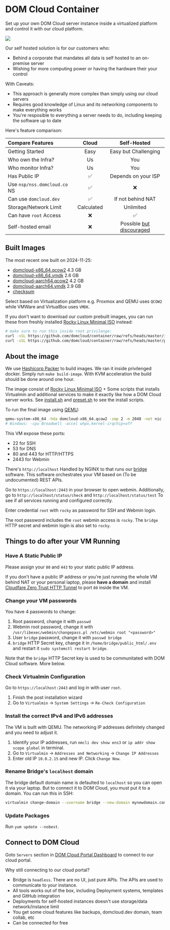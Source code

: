 # DOM Cloud Container

Set up your own DOM Cloud server instance inside a virtualized platform and control it with our cloud platform.

![](https://domcloud.co/assets/ss/selfhost.png)

Our self hosted solution is for our customers who:

+ Behind a corporate that mandates all data is self hosted to an on-premise server
+ Wishing for more computing power or having the hardware their your control

With Caveats:

+ This approach is generally more complex than simply using our cloud servers
+ Requires good knowledge of Linux and its networking components to make everything works
+ You're resposible to everything a server needs to do, including keeping the software up to date

Here's feature comparison:

| Compare Features | Cloud | Self-Hosted |
|:---|:---:|:---:|
| Getting Started  | Easy  | Easy but Challenging |
| Who own the Infra? | Us  | You |
| Who monitor Infra? | Us  | You |
| Has Public IP | ✅  | Depends on your ISP |
| Use `nsp/nss.domcloud.co` NS   | ✅ | ❌ |
| Can use `domcloud.dev` | ✅ | If not behind NAT |
| Storage/Network Limit  | Calculated  | Unlimited  |
| Can have `root` Access   | ❌ | ✅ |
| Self-hosted email  | ❌ | Possible [but discouraged](https://cfenollosa.com/blog/after-self-hosting-my-email-for-twenty-three-years-i-have-thrown-in-the-towel-the-oligopoly-has-won.html) |

## Built Images

The most recent one built on 2024-11-25:

+ [domcloud-x86_64.qcow2](https://domcloud-images.fra1.cdn.digitaloceanspaces.com/2411/domcloud-x86_64.qcow2) 4.3 GB
+ [domcloud-x86_64.vmdk](https://domcloud-images.fra1.cdn.digitaloceanspaces.com/2411/domcloud-x86_64.vmdk) 2.6 GB
+ [domcloud-aarch64.qcow2](https://domcloud-images.fra1.cdn.digitaloceanspaces.com/2411/domcloud-aarch64.qcow2) 4.2 GB
+ [domcloud-aarch64.vmdk](https://domcloud-images.fra1.cdn.digitaloceanspaces.com/2411/domcloud-aarch64.vmdk) 2.9 GB
+ [checksum](https://domcloud-images.fra1.cdn.digitaloceanspaces.com/2411/checksums.txt)

Select based on Virtualization platform e.g. Proxmox and QEMU uses `QCOW2` while VMWare and VirtualBox uses `VMDK`.

If you don't want to download our custom prebuilt images, you can run these from freshly installed [Rocky Linux Minimal ISO](https://rockylinux.org/download) instead:

```sh
# make sure to run this inside root privilenge:
curl -sSL https://github.com/domcloud/container/raw/refs/heads/master/install.sh | bash
curl -sSL https://github.com/domcloud/container/raw/refs/heads/master/preset.sh | bash
```

## About the image

We use [Hashicorp Packer](https://developer.hashicorp.com/packer/docs/install) to build images. We ran it inside privilenged docker. Simply run `make build-image`. With KVM acceleration the build should be done around one hour.

The image consist of [Rocky Linux Minimal ISO](https://rockylinux.org/download) + Some scripts that installs Virtualmin and additional services to make it exactly like how a DOM Cloud server works. See [install.sh](./install.sh) and [preset.sh](./preset.sh) to see the install scripts.


To run the final image using [QEMU](https://www.qemu.org):

```bash
qemu-system-x86_64 -hda domcloud-x86_64.qcow2 -smp 2 -m 2048 -net nic -net user,hostfwd=tcp::2022-:22,hostfwd=tcp::2080-:80,hostfwd=tcp::3443-:443,hostfwd=tcp::2443-:2443 -cpu max -accel kvm
# Windows: -cpu Broadwell -accel whpx,kernel-irqchip=off
```

This VM expose these ports:

+ 22 for SSH
+ 53 for DNS
+ 80 and 443 for HTTP/HTTPS
+ 2443 for Webmin

There's `http://localhost` Handled by NGINX to that runs our [bridge](https://github.com/domcloud/bridge/) software. This software orchestrates your VM based on (To be undocumented) REST APIs.

Go to `https://localhost:2443` in your browser to open webmin. Additionally, go to `http://localhost/status/check` and  `http://localhost/status/test` To see if all services running and configured correctly.

Enter credential `root` with `rocky` as password for SSH and Webmin login. 

The root password includes the `root` webmin access is `rocky`. The `bridge` HTTP secret and webmin login is also set to `rocky`.

## Things to do after your VM Running

### Have A Static Public IP

Please assign your `80` and `443` to your static public IP address.

If you don't have a public IP address or you're just running the whole VM behind NAT or your personal laptop, please **have a domain** and install [Cloudfare Zero Trust HTTP Tunnel](https://medium.com/@tomer.klein/cloudflare-zero-trust-setting-up-my-first-tunnel-1276ae4b61a4) to port `80` inside the VM. 

### Change your VM passwords

You have 4 passwords to change:

1. Root password, change it with `passwd`
2. Webmin root password, change it with `/usr/libexec/webmin/changepass.pl /etc/webmin root "<password>"`
3. User `bridge` password, change it with `passwd bridge`
4. `bridge` HTTP Secret key, change it in `/home/bridge/public_html/.env` and restart it `sudo systemctl restart bridge`.

Note that the `bridge` HTTP Secret key is used to be communitated with DOM Cloud software. More below.

### Check Virtualmin Configuration

Go to `https://localhost:2443` and log in with user `root`. 

1. Finish the post installation wizard
2. Go to `Virtualmin` -> `System Settings` -> `Re-Check Configuration`

### Install the correct IPv4 and IPv6 addresses

The VM is built with QEMU. The networking IP addresses definitely changed and you need to adjust it.

1. Identify your IP addresses, run `nmcli dev show ens3` or `ip addr show scope global` in terminal.
2. Go to `Virtualmin` -> `Addresses and Networking` -> `Change IP Addresses`
3. Enter old IP `10.0.2.15` and new IP. Click `Change Now`.

### Rename Bridge's `localhost` domain

The bridge default domain name is defaulted to `localhost` so you can open it via your laptop. But to connect it to DOM Cloud, you must put it to a domain. You can run this in SSH:

```sh
virtualmin change-domain --username bridge --new-domain mynewdomain.com
```

### Update Packages

Run `yum update --nobest`.

## Connect to DOM Cloud

Goto `Servers` section in [DOM Cloud Portal Dashboard](https://my.domcloud.co) to connect to our cloud portal.

Why still connecting to our cloud portal?

+ Bridge is `headless`. There are no UI, just pure APIs. The APIs are used to communicate to your instance.
+ All tools works out of the box, including Deployment systems, templates and GitHub integration
+ Deployments for self-hosted instances doesn't use storage/data network/instance limit
+ You get some cloud features like backups, domcloud.dev domain, team collab, etc
+ Can be connected for free

